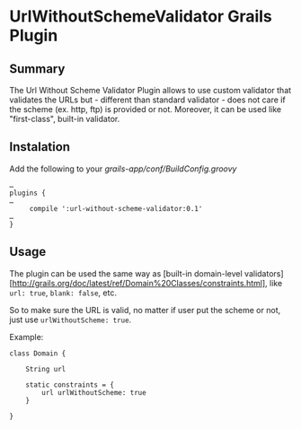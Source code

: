 # UrlWithoutSchemeValidator Grails Plugin

## Summary
The Url Without Scheme Validator Plugin allows to use custom validator that validates the URLs but - different than standard validator - does not care if the scheme (ex. http, ftp) is provided or not. Moreover, it can be used like "first-class", built-in validator.

## Instalation
Add the following to your _grails-app/conf/BuildConfig.groovy_

	…
	plugins {
	…
		 compile ':url-without-scheme-validator:0.1'
	…
	}

## Usage
The plugin can be used the same way as [built-in domain-level validators][http://grails.org/doc/latest/ref/Domain%20Classes/constraints.html], like `url: true`, `blank: false`, etc.

So to make sure the URL is valid, no matter if user put the scheme or not, just use `urlWithoutScheme: true`.

Example:

	class Domain {
	
		String url
	
		static constraints = {
		    url urlWithoutScheme: true
		}
	
	}
